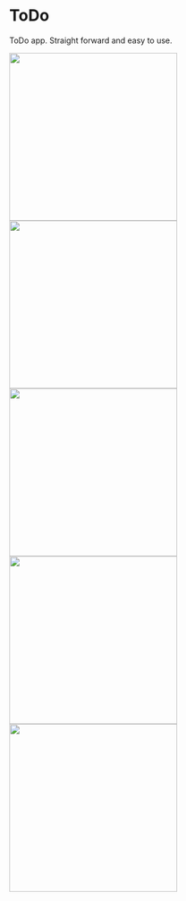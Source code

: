 # ToDo

ToDo app. Straight forward and easy to use.


<img src="https://user-images.githubusercontent.com/61618744/148790958-ba5f10ec-e587-46bd-81ba-3f04e571a71d.jpg" width="300">       <img src="https://user-images.githubusercontent.com/61618744/148790982-c736a4ad-1b4d-44ab-a3ac-fcfa142552fb.jpg" width="300">       <img src="https://user-images.githubusercontent.com/61618744/148791001-d5eb0f20-0501-40ec-bb2c-e134bbf79d59.jpg" width="300">       <img src="https://user-images.githubusercontent.com/61618744/148791011-7c2969c2-2650-4ef0-827a-69268eb16045.jpg" width="300">       <img src="https://user-images.githubusercontent.com/61618744/148791017-e313b553-f327-4306-a3aa-aeeb4cdee36f.jpg" width="300">
